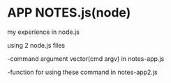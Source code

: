 # APP NOTES.js(node)
my experience in node.js


using 2 node.js files
 
 -command argument vector(cmd argv) in notes-app.js
 
 
 -function for using these command in  notes-app2.js
